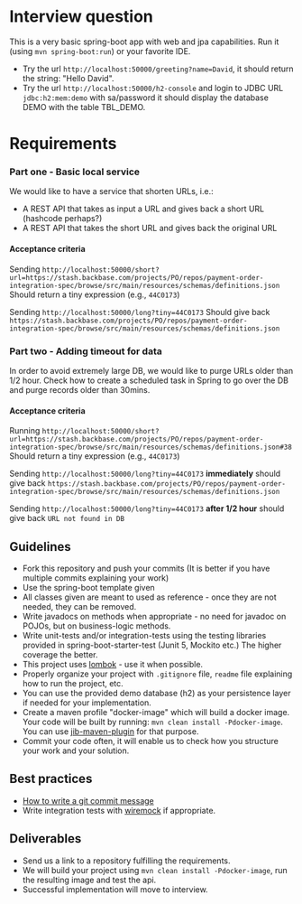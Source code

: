 Interview question
==================


This is a very basic spring-boot app with web and jpa capabilities.
Run it (using `mvn spring-boot:run`) or your favorite IDE.
* Try the url `http://localhost:50000/greeting?name=David`, it should return the string: "Hello David".
* Try the url `http://localhost:50000/h2-console` and login to JDBC URL `jdbc:h2:mem:demo` with sa/password
  it should display the database DEMO with the table TBL_DEMO.

# Requirements
### Part one - Basic local service
We would like to have a service that shorten URLs, i.e.:
* A REST API that takes as input a URL and gives back a short URL (hashcode perhaps?)
* A REST API that takes the short URL and gives back the original URL

#### Acceptance criteria
Sending `http://localhost:50000/short?url=https://stash.backbase.com/projects/PO/repos/payment-order-integration-spec/browse/src/main/resources/schemas/definitions.json` Should return a tiny expression (e.g., `44C0173`)

Sending `http://localhost:50000/long?tiny=44C0173` Should give back `https://stash.backbase.com/projects/PO/repos/payment-order-integration-spec/browse/src/main/resources/schemas/definitions.json`

### Part two - Adding timeout for data
In order to avoid extremely large DB, we would like to purge URLs older than 1/2 hour.
Check how to create a scheduled task in Spring to go over the DB and purge records older than 30mins.

#### Acceptance criteria
Running `http://localhost:50000/short?url=https://stash.backbase.com/projects/PO/repos/payment-order-integration-spec/browse/src/main/resources/schemas/definitions.json#38` Should return a tiny expression (e.g., `44C0173`)

Sending `http://localhost:50000/long?tiny=44C0173` **immediately** should give back `https://stash.backbase.com/projects/PO/repos/payment-order-integration-spec/browse/src/main/resources/schemas/definitions.json`

Sending `http://localhost:50000/long?tiny=44C0173` **after 1/2 hour** should give back `URL not found in DB`


## Guidelines
* Fork this repository and push your commits (It is better if you have  multiple commits explaining your work)
* Use the spring-boot template given
* All classes given are meant to used as reference - once they are not needed, they can be removed.
* Write javadocs on methods when appropriate - no need for javadoc on POJOs, but on business-logic methods.
* Write unit-tests and/or integration-tests using the testing libraries provided in spring-boot-starter-test (Junit 5, Mockito etc.)
  The higher coverage the better.
* This project uses [lombok](https://projectlombok.org/) - use it when possible.
* Properly organize your project with `.gitignore` file, `readme` file explaining how to run the project, etc.
* You can use the provided demo database (h2) as your persistence layer if needed for your implementation.
* Create a maven profile "docker-image" which will build a docker image. Your code will be built by running: `mvn clean install -Pdocker-image`. You can use [jib-maven-plugin](https://github.com/GoogleContainerTools/jib/tree/master/jib-maven-plugin) for that purpose. 
* Commit your code often, it will enable us to check how you structure your work and your solution.

## Best practices
* [How to write a git commit message](https://cbea.ms/git-commit/)
* Write integration tests with [wiremock](https://wiremock.org/docs/getting-started/) if appropriate.


## Deliverables
* Send us a link to a repository fulfilling the requirements.
* We will build your project using `mvn clean install -Pdocker-image`, run the resulting image and test the api.
* Successful implementation will move to interview.
